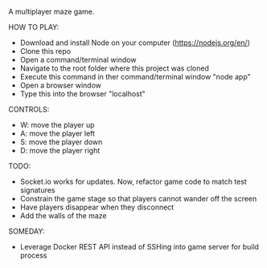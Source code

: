 A multiplayer maze game.

HOW TO PLAY:
- Download and install Node on your computer (https://nodejs.org/en/)
- Clone this repo
- Open a command/terminal window
- Navigate to the root folder where this project was cloned
- Execute this command in ther command/terminal window "node app"
- Open a browser window
- Type this into the browser "localhost"

CONTROLS:
- W: move the player up
- A: move the player left
- S: move the player down
- D: move the player right

TODO:
- Socket.io works for updates. Now, refactor game code to match test signatures
- Constrain the game stage so that players cannot wander off the screen
- Have players disappear when they disconnect
- Add the walls of the maze

SOMEDAY:
- Leverage Docker REST API instead of SSHing into game server for build process
